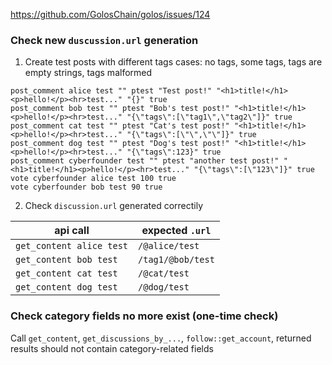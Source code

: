 https://github.com/GolosChain/golos/issues/124

### Check new `duscussion.url` generation
1. Create test posts with different tags cases: no tags, some tags, tags are empty strings, tags malformed
```
post_comment alice test "" ptest "Test post!" "<h1>title!</h1><p>hello!</p><hr>test..." "{}" true
post_comment bob test "" ptest "Bob's test post!" "<h1>title!</h1><p>hello!</p><hr>test..." "{\"tags\":[\"tag1\",\"tag2\"]}" true
post_comment cat test "" ptest "Cat's test post!" "<h1>title!</h1><p>hello!</p><hr>test..." "{\"tags\":[\"\",\"\"]}" true
post_comment dog test "" ptest "Dog's test post!" "<h1>title!</h1><p>hello!</p><hr>test..." "{\"tags\":123}" true
post_comment cyberfounder test "" ptest "another test post!" "<h1>title!</h1><p>hello!</p><hr>test..." "{\"tags\":[\"123\"]}" true
vote cyberfounder alice test 100 true
vote cyberfounder bob test 90 true
```
2. Check `discussion.url` generated correctily

api call|expected `.url`
-|-
`get_content alice test`|`/@alice/test`
`get_content bob test`|`/tag1/@bob/test`
`get_content cat test`|`/@cat/test`
`get_content dog test`|`/@dog/test`

### Check category fields no more exist (one-time check)
Call `get_content`, `get_discussions_by_...`, `follow::get_account`,
returned results should not contain category-related fields
